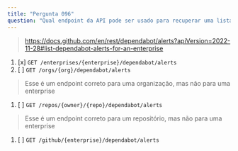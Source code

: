 ```yaml
---
title: "Pergunta 096"
question: "Qual endpoint da API pode ser usado para recuperar uma lista de todos os alertas do Dependabot para uma enterprise?"
---
```


> https://docs.github.com/en/rest/dependabot/alerts?apiVersion=2022-11-28#list-dependabot-alerts-for-an-enterprise
1. [x] `GET /enterprises/{enterprise}/dependabot/alerts`
1. [ ] `GET /orgs/{org}/dependabot/alerts`
> Esse é um endpoint correto para uma organização, mas não para uma enterprise
1. [ ] `GET /repos/{owner}/{repo}/dependabot/alerts`
> Esse é um endpoint correto para um repositório, mas não para uma enterprise
1. [ ] `GET /github/{enterprise}/dependabot/alerts`
